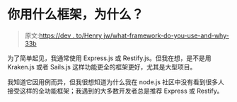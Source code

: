 # 你用什么框架，为什么？

> 原文:[https://dev . to/Henry jw/what-framework-do-you-use-and-why-33b](https://dev.to/henryjw/what-framework-do-you-use-and-why-33b)

为了简单起见，我通常使用 Express.js 或 Restify.js。但我在想，是不是用 Kraken.js 或者 Sails.js 这样功能更全的框架更好，尤其是大型项目。

我知道它因用例而异，但我很想知道为什么我在 node.js 社区中没有看到很多人接受这样的全功能框架；我遇到的大多数开发者总是推荐 Express 或 Restify。